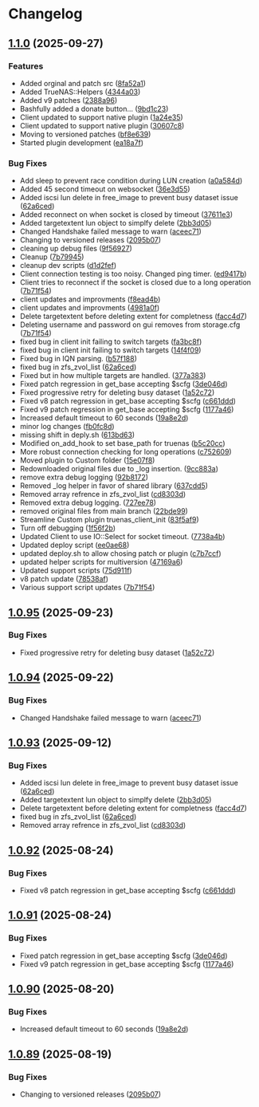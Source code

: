 # Changelog

## [1.1.0](https://github.com/boomshankerx/proxmox-truenas/compare/v1.0.95...v1.1.0) (2025-09-27)


### Features

* Added orginal and patch src ([8fa52a1](https://github.com/boomshankerx/proxmox-truenas/commit/8fa52a1f0486ee67e3d791a500ee0c242af8a7b8))
* Added TrueNAS::Helpers ([4344a03](https://github.com/boomshankerx/proxmox-truenas/commit/4344a037881a75c372bf0545850b7a937c21ce07))
* Added v9 patches ([2388a96](https://github.com/boomshankerx/proxmox-truenas/commit/2388a96566ccc560a927af27e1d39ea4c47f6322))
* Bashfully added a donate button... ([9bd1c23](https://github.com/boomshankerx/proxmox-truenas/commit/9bd1c23ebc31bf0103b234e23ccb1b530407d367))
* Client updated to support native plugin ([1a24e35](https://github.com/boomshankerx/proxmox-truenas/commit/1a24e35766212225eb4912454205a3cdc055bd0c))
* Client updated to support native plugin ([30607c8](https://github.com/boomshankerx/proxmox-truenas/commit/30607c86c6ccb1d3590976f7f9f62b852ca58de7))
* Moving to versioned patches ([bf8e639](https://github.com/boomshankerx/proxmox-truenas/commit/bf8e639edabaa2be812fec5e30119b65d571fada))
* Started plugin development ([ea18a7f](https://github.com/boomshankerx/proxmox-truenas/commit/ea18a7f70743e7233912a79acfc99f85bafecf35))


### Bug Fixes

* Add sleep to prevent race condition during LUN creation ([a0a584d](https://github.com/boomshankerx/proxmox-truenas/commit/a0a584d9cde8854293e5407338b9792a1b0de343))
* Added 45 second timeout on websocket ([36e3d55](https://github.com/boomshankerx/proxmox-truenas/commit/36e3d550535ab65f4c5719d08ac4f38b8291c686))
* Added iscsi lun delete in free_image to prevent busy dataset issue ([62a6ced](https://github.com/boomshankerx/proxmox-truenas/commit/62a6ced64badddc2b6fc0da75226b25fc2a10fed))
* Added reconnect on when socket is closed by timeout ([37611e3](https://github.com/boomshankerx/proxmox-truenas/commit/37611e3cef2de9db619681c3aa9873794e1155bb))
* Added targetextent lun object to simplfy delete ([2bb3d05](https://github.com/boomshankerx/proxmox-truenas/commit/2bb3d0503456bc1e57859746127ed929e1a397ef))
* Changed Handshake failed message to warn ([aceec71](https://github.com/boomshankerx/proxmox-truenas/commit/aceec71011bb450043669947208fb99b26d6a4ab))
* Changing to versioned releases ([2095b07](https://github.com/boomshankerx/proxmox-truenas/commit/2095b07dd08e17c9790649aeb80715b280031837))
* cleaning up debug files ([9f56927](https://github.com/boomshankerx/proxmox-truenas/commit/9f569278a756a9ea1b5f42c34443c3925aa89093))
* Cleanup ([7b79945](https://github.com/boomshankerx/proxmox-truenas/commit/7b79945003e434e54d92bd502808a670f0f25290))
* cleanup dev scripts ([d1d2fef](https://github.com/boomshankerx/proxmox-truenas/commit/d1d2fef66167b7d5c9d40843a1ab9b7cb15944af))
* Client connection testing is too noisy. Changed ping timer. ([ed9417b](https://github.com/boomshankerx/proxmox-truenas/commit/ed9417be0e8a4173450a5949ddf02876d832f485))
* Client tries to reconnect if the socket is closed due to a long operation ([7b71f54](https://github.com/boomshankerx/proxmox-truenas/commit/7b71f54e4663ff2b2344463a8d07ece8bd659d08))
* client updates and improvments ([f8ead4b](https://github.com/boomshankerx/proxmox-truenas/commit/f8ead4be4f5d5fe7439616b3048b35ffcfe8ab19))
* client updates and improvments ([4981a0f](https://github.com/boomshankerx/proxmox-truenas/commit/4981a0f6560bd7bdf7bb9a37690b4f7387669504))
* Delete targetextent before deleting extent for completness ([facc4d7](https://github.com/boomshankerx/proxmox-truenas/commit/facc4d75a4ef8db34f199c1d3623f7339c64333e))
* Deleting username and password on gui removes from storage.cfg ([7b71f54](https://github.com/boomshankerx/proxmox-truenas/commit/7b71f54e4663ff2b2344463a8d07ece8bd659d08))
* fixed bug in client init failing to switch targets ([fa3bc8f](https://github.com/boomshankerx/proxmox-truenas/commit/fa3bc8f30ea8aa43cdfc05897a1dd98023ca7317))
* fixed bug in client init failing to switch targets ([14f4f09](https://github.com/boomshankerx/proxmox-truenas/commit/14f4f09fa70b9633fefb450d235edefadb53e167))
* Fixed bug in IQN parsing. ([b57f188](https://github.com/boomshankerx/proxmox-truenas/commit/b57f18873103bfafa32667775b225410362accdc))
* fixed bug in zfs_zvol_list ([62a6ced](https://github.com/boomshankerx/proxmox-truenas/commit/62a6ced64badddc2b6fc0da75226b25fc2a10fed))
* Fixed but in how multiple targets are handled. ([377a383](https://github.com/boomshankerx/proxmox-truenas/commit/377a38385a398dae7b8e44204e2397ce395e78c8))
* Fixed patch regression in get_base accepting $scfg ([3de046d](https://github.com/boomshankerx/proxmox-truenas/commit/3de046d8513b677ce4d39a4a4ef451446cf5c5da))
* Fixed progressive retry for deleting busy dataset ([1a52c72](https://github.com/boomshankerx/proxmox-truenas/commit/1a52c72ac4be0d58b190d0e4e191f841c315a786))
* Fixed v8 patch regression in get_base accepting $scfg ([c661ddd](https://github.com/boomshankerx/proxmox-truenas/commit/c661ddd905774fdbff8ed955289e966f42a1f7d4))
* Fixed v9 patch regression in get_base accepting $scfg ([1177a46](https://github.com/boomshankerx/proxmox-truenas/commit/1177a4658203d1389b437176847df4f62b6009bc))
* Increased default timeout to 60 seconds ([19a8e2d](https://github.com/boomshankerx/proxmox-truenas/commit/19a8e2d0d8048fa5d6a5d99c49cfb6ac8d43d3f6))
* minor log changes ([fb0fc8d](https://github.com/boomshankerx/proxmox-truenas/commit/fb0fc8d785fc7c07c32b10a6ee9268303b07b9b9))
* missing shift in deply.sh ([613bd63](https://github.com/boomshankerx/proxmox-truenas/commit/613bd63afff25724b3976113bb52c5eaae5eb471))
* Modified on_add_hook to set base_path for truenas ([b5c20cc](https://github.com/boomshankerx/proxmox-truenas/commit/b5c20cc919ab1976928a86430b8aa7d648749fa2))
* More robust connection checking for long operations ([c752609](https://github.com/boomshankerx/proxmox-truenas/commit/c75260997667e324106bf8d8fca779c67a97b11a))
* Moved plugin to Custom folder ([15e07f8](https://github.com/boomshankerx/proxmox-truenas/commit/15e07f82c22bf6f8229a098db8819742fde1d005))
* Redownloaded original files due to _log insertion. ([9cc883a](https://github.com/boomshankerx/proxmox-truenas/commit/9cc883aab1f028652613e30d66401b9c44bd3fcb))
* remove extra debug logging ([92b8172](https://github.com/boomshankerx/proxmox-truenas/commit/92b8172c0cb7f8c60d12a9e14aeb275332a34062))
* Removed _log helper in favor of shared library ([637cdd5](https://github.com/boomshankerx/proxmox-truenas/commit/637cdd59e034852c79db28ef058c46d4cb7ce33a))
* Removed array refrence in zfs_zvol_list ([cd8303d](https://github.com/boomshankerx/proxmox-truenas/commit/cd8303d469ba0b73f75a20ace1879bf9ab29f2f4))
* Removed extra debug logging. ([727ee78](https://github.com/boomshankerx/proxmox-truenas/commit/727ee78a1f30dbad11becfaa81ef8ec0ca8565ce))
* removed original files from main branch ([22bde99](https://github.com/boomshankerx/proxmox-truenas/commit/22bde99492c6cb80155995aa2b6812c4dcd8b36b))
* Streamline Custom plugin truenas_client_init ([83f5af9](https://github.com/boomshankerx/proxmox-truenas/commit/83f5af902ccbe7b04c46664edcfb025ed60b0980))
* Turn off debugging ([1f56f2b](https://github.com/boomshankerx/proxmox-truenas/commit/1f56f2b809c09a62f04a0565aeb6bec113ed6023))
* Updated Client to use IO::Select for socket timeout. ([7738a4b](https://github.com/boomshankerx/proxmox-truenas/commit/7738a4bf73c101aa07edcdfd1ebf47f7870dfffd))
* Updated deploy script ([ee0ae68](https://github.com/boomshankerx/proxmox-truenas/commit/ee0ae68e9bf7181577f11e2bf6d7584c62c16b87))
* updated deploy.sh to allow chosing patch or plugin ([c7b7ccf](https://github.com/boomshankerx/proxmox-truenas/commit/c7b7ccf7de52d7bc6a49d56a9e3d2b069e053654))
* updated helper scripts for multiversion ([47169a6](https://github.com/boomshankerx/proxmox-truenas/commit/47169a6329e54b163039e243ae3c9255780a4cc9))
* Updated support scripts ([75d911f](https://github.com/boomshankerx/proxmox-truenas/commit/75d911ff003bed047de8a8ec25e5f8c59b725e70))
* v8 patch update ([78538af](https://github.com/boomshankerx/proxmox-truenas/commit/78538afce5983e779295457bba21179bd192d968))
* Various support script updates ([7b71f54](https://github.com/boomshankerx/proxmox-truenas/commit/7b71f54e4663ff2b2344463a8d07ece8bd659d08))

## [1.0.95](https://github.com/boomshankerx/proxmox-truenas/compare/v1.0.94...v1.0.95) (2025-09-23)


### Bug Fixes

* Fixed progressive retry for deleting busy dataset ([1a52c72](https://github.com/boomshankerx/proxmox-truenas/commit/1a52c72ac4be0d58b190d0e4e191f841c315a786))

## [1.0.94](https://github.com/boomshankerx/proxmox-truenas/compare/v1.0.93...v1.0.94) (2025-09-22)


### Bug Fixes

* Changed Handshake failed message to warn ([aceec71](https://github.com/boomshankerx/proxmox-truenas/commit/aceec71011bb450043669947208fb99b26d6a4ab))

## [1.0.93](https://github.com/boomshankerx/proxmox-truenas/compare/v1.0.92...v1.0.93) (2025-09-12)


### Bug Fixes

* Added iscsi lun delete in free_image to prevent busy dataset issue ([62a6ced](https://github.com/boomshankerx/proxmox-truenas/commit/62a6ced64badddc2b6fc0da75226b25fc2a10fed))
* Added targetextent lun object to simplfy delete ([2bb3d05](https://github.com/boomshankerx/proxmox-truenas/commit/2bb3d0503456bc1e57859746127ed929e1a397ef))
* Delete targetextent before deleting extent for completness ([facc4d7](https://github.com/boomshankerx/proxmox-truenas/commit/facc4d75a4ef8db34f199c1d3623f7339c64333e))
* fixed bug in zfs_zvol_list ([62a6ced](https://github.com/boomshankerx/proxmox-truenas/commit/62a6ced64badddc2b6fc0da75226b25fc2a10fed))
* Removed array refrence in zfs_zvol_list ([cd8303d](https://github.com/boomshankerx/proxmox-truenas/commit/cd8303d469ba0b73f75a20ace1879bf9ab29f2f4))

## [1.0.92](https://github.com/boomshankerx/proxmox-truenas/compare/v1.0.91...v1.0.92) (2025-08-24)


### Bug Fixes

* Fixed v8 patch regression in get_base accepting $scfg ([c661ddd](https://github.com/boomshankerx/proxmox-truenas/commit/c661ddd905774fdbff8ed955289e966f42a1f7d4))

## [1.0.91](https://github.com/boomshankerx/proxmox-truenas/compare/v1.0.90...v1.0.91) (2025-08-24)


### Bug Fixes

* Fixed patch regression in get_base accepting $scfg ([3de046d](https://github.com/boomshankerx/proxmox-truenas/commit/3de046d8513b677ce4d39a4a4ef451446cf5c5da))
* Fixed v9 patch regression in get_base accepting $scfg ([1177a46](https://github.com/boomshankerx/proxmox-truenas/commit/1177a4658203d1389b437176847df4f62b6009bc))

## [1.0.90](https://github.com/boomshankerx/proxmox-truenas/compare/v1.0.89...v1.0.90) (2025-08-20)


### Bug Fixes

* Increased default timeout to 60 seconds ([19a8e2d](https://github.com/boomshankerx/proxmox-truenas/commit/19a8e2d0d8048fa5d6a5d99c49cfb6ac8d43d3f6))

## [1.0.89](https://github.com/boomshankerx/proxmox-truenas/compare/v1.0.88...v1.0.89) (2025-08-19)


### Bug Fixes

* Changing to versioned releases ([2095b07](https://github.com/boomshankerx/proxmox-truenas/commit/2095b07dd08e17c9790649aeb80715b280031837))
